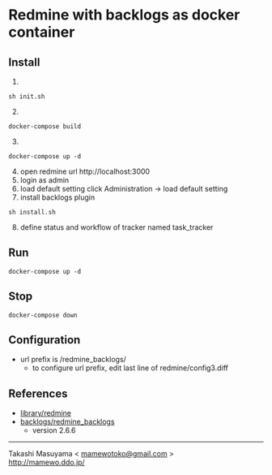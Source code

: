 Redmine with backlogs as docker container
=========================================

Install
-------
1.

```
sh init.sh
```
2. 

```
docker-compose build
```
3.

```
docker-compose up -d
```
4. open redmine url http://localhost:3000 
5. login as admin
6. load default setting
   click Administration -> load default setting
7. install backlogs plugin

```
sh install.sh
```

8. define status and workflow of tracker named task_tracker 

Run
---

```
docker-compose up -d
```

Stop
----

```
docker-compose down
```

Configuration
-------------
* url prefix is /redmine_backlogs/
  * to configure url prefix, edit last line of redmine/config3.diff

References
----------
* [library/redmine](https://hub.docker.com/_/redmine/)
* [backlogs/redmine_backlogs](https://github.com/backlogs/redmine_backlogs)
  * version 2.6.6

----
Takashi Masuyama < mamewotoko@gmail.com >  
http://mamewo.ddo.jp/
